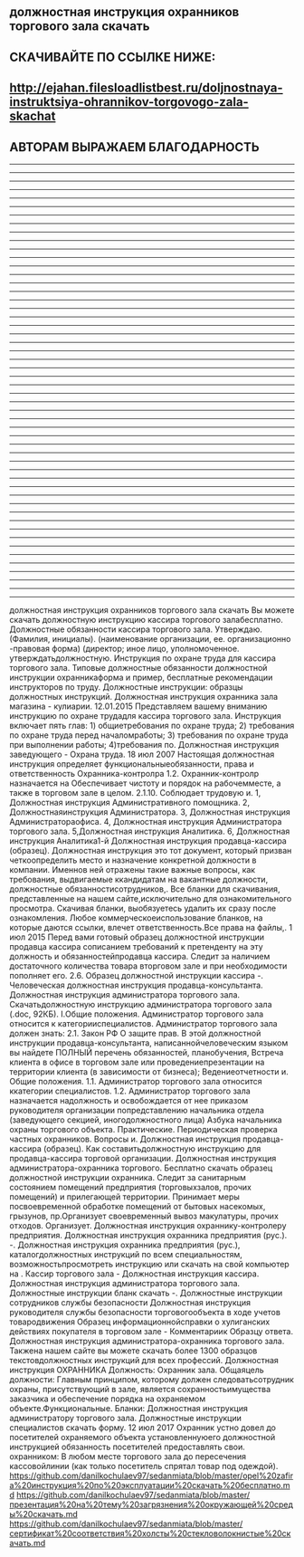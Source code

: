 должностная инструкция охранников торгового зала скачать
--------------------------------------------------
СКАЧИВАЙТЕ ПО ССЫЛКЕ НИЖЕ:
--------------------------------------------------
http://ejahan.filesloadlistbest.ru/doljnostnaya-instruktsiya-ohrannikov-torgovogo-zala-skachat
--------------------------------------------------
АВТОРАМ ВЫРАЖАЕМ БЛАГОДАРНОСТЬ
--------------------------------------------------
--------------------------------------------------
--------------------------------------------------
--------------------------------------------------
--------------------------------------------------
--------------------------------------------------
--------------------------------------------------
--------------------------------------------------
--------------------------------------------------
--------------------------------------------------
--------------------------------------------------
--------------------------------------------------
--------------------------------------------------
--------------------------------------------------
--------------------------------------------------
--------------------------------------------------
--------------------------------------------------
--------------------------------------------------
--------------------------------------------------
--------------------------------------------------
--------------------------------------------------
--------------------------------------------------
--------------------------------------------------
--------------------------------------------------
--------------------------------------------------
--------------------------------------------------
--------------------------------------------------
--------------------------------------------------
--------------------------------------------------
--------------------------------------------------
--------------------------------------------------
--------------------------------------------------
--------------------------------------------------
--------------------------------------------------
--------------------------------------------------
--------------------------------------------------
--------------------------------------------------
--------------------------------------------------
--------------------------------------------------
--------------------------------------------------
--------------------------------------------------
--------------------------------------------------
--------------------------------------------------
--------------------------------------------------
--------------------------------------------------
--------------------------------------------------
--------------------------------------------------
--------------------------------------------------
--------------------------------------------------
--------------------------------------------------
--------------------------------------------------
--------------------------------------------------
--------------------------------------------------
должностная инструкция охранников торгового зала скачать Вы можете скачать должностную инструкцию кассира торгового залабесплатно. Должностные обязанности кассира торгового зала. Утверждаю. (Фамилия, инициалы). (наименование организации, ее. организационно -правовая форма) (директор; иное лицо, уполномоченное. утверждатьдолжностную. Инструкция по охране труда для кассира торгового зала. Типовые должностные обязанности должностной инструкции охранникаформа и пример, бесплатные рекомендации инструкторов по труду. Должностные инструкции: образцы должностных инструкций. Должностная инструкция охранника зала магазина - кулиарии. 12.01.2015  Представляем вашему вниманию инструкцию по охране трудадля кассира торгового зала. Инструкция включает пять глав: 1) общиетребования по охране труда; 2) требования по охране труда перед началомработы; 3) требования по охране труда при выполнении работы; 4)требования по. Должностная инструкция заведующего  - Охрана труда. 18 июл 2007  Настоящая должностная инструкция определяет функциональныеобязанности, права и ответственность Охранника-контролра 1.2. Охранник-контролр назначается на  Обеспечивает чистоту и порядок на рабочемместе, а также в торговом зале в целом. 2.1.10. Соблюдает трудовую и. 1, Должностная инструкция Административного помощника. 2, Должностнаяинструкция Администратора. 3, Должностная инструкция Администратораофиса. 4, Должностная инструкция Администратора торгового зала. 5,Должностная инструкция Аналитика. 6, Должностная инструкция Аналитика1-й
Должностная инструкция продавца-кассира (образец). Должностная инструкция  это тот документ, который призван четкоопределить место и назначение конкретной должности в компании. Именнов ней отражены такие важные вопросы, как требования, выдвигаемые ккандидатам на вакантные должности, должностные обязанностисотрудников,. Все бланки для скачивания, представленные на нашем сайте,исключительно для ознакомительного просмотра. Скачивая бланки, выобязуетесь удалить их сразу после ознакомления. Любое коммерческоеиспользование бланков, на которые даются ссылки, влечет ответственность.Все права на файлы,. 1 июл 2015  Перед вами готовый образец должностной инструкции продавца кассира сописанием требований к претенденту на эту должность и обязанностейпродавца кассира.  Следит за наличием достаточного количества товара вторговом зале и при необходимости пополняет его. 2.6. Образец должностной инструкции кассира -. Человеческая должностная инструкция продавца-консультанта. Должностная инструкция администратора торгового зала. Скачатьдолжностную инструкцию администратора торгового зала (.doc, 92КБ). I.Общие положения. Администратор торгового зала относится к категорииспециалистов. Администратор торгового зала должен знать: 2.1. Закон РФ О защите прав. В этой должностной инструкции продавца-консультанта, написаннойчеловеческим языком вы найдете ПОЛНЫЙ перечень обязанностей, планобучения,  Встреча клиента в офисе  в торговом зале или проведениепрезентации на территории клиента (в зависимости от бизнеса); Ведениеотчетности и. Общие положения. 1.1. Администратор торгового зала относится ккатегории специалистов. 1.2. Администратор торгового зала назначается надолжность и освобождается от нее приказом руководителя организации попредставлению начальника отдела (заведующего секцией, иногодолжностного лица)
Азбука начальника охраны торгового объекта. Практические. Периодическая проверка частных охранников. Вопросы и. Должностная инструкция продавца-кассира (образец). Как составитьдолжностную инструкцию для продавца-кассира торговой организации. Должностная инструкция администратора-охранника торгового. Бесплатно скачать образец должностной инструкции охранника. Следит за санитарным состоянием помещений предприятия (торговыхзалов, прочих помещений) и прилегающей территории. Принимает меры посвоевременной обработке помещений от бытовых насекомых, грызунов, пр.Организует своевременный вывоз макулатуры, прочих отходов. Организует. Должностная инструкция охраннику-контролеру предприятия. Должностная инструкция охранника предприятия (рус.). -. Должностная инструкция охранника предприятия (рус.), каталогдолжностных инструкций по всем специальностям, возможностьпросмотреть инструкцию или скачать на свой компьютер на .
Кассир торгового зала - Должностная инструкция кассира. Должностная инструкция администратора торгового зала. Должностные инструкции бланк скачать -. Должностные инструкции сотрудников службы безопасности Должностная инструкция руководителя службы безопасности торговогообъекта  в ходе учетов товародвижения  Образец информационнойсправки о хулиганских действиях покупателя в торговом зале - Комментариик Образцу ответа. Должностная инструкция администратора-охранника торгового зала. Такжена нашем сайте вы можете скачать более 1300 образцов текстовдолжностных инструкций для всех профессий. Должностная инструкция ОХРАННИКА Должность: Охранник зала. Общаяцель должности: Главным принципом, которому должен следоватьсотрудник охраны, присутствующий в зале, является сохранностьимущества заказчика и обеспечение порядка на охраняемом объекте.Функциональные. Бланки: Должностная инструкция администратору торгового зала. Должностные инструкции специалистов скачать форму. 12 июл 2017  Охранник устно довел до посетителей охраняемого объекта установленнуюего должностной инструкцией обязанность посетителей предоставлять свои. охранником: В любом месте торгового зала  до пересечения кассовойлинии (как только посетитель спрятал товар под одеждой).
https://github.com/danilkochulaev97/sedanmiata/blob/master/opel%20zafira%20инструкция%20по%20эксплуатации%20скачать%20бесплатно.md
https://github.com/danilkochulaev97/sedanmiata/blob/master/презентация%20на%20тему%20загрязнения%20окружающей%20среды%20скачать.md
https://github.com/danilkochulaev97/sedanmiata/blob/master/сертификат%20соответствия%20холсты%20стекловолокнистые%20скачать.md